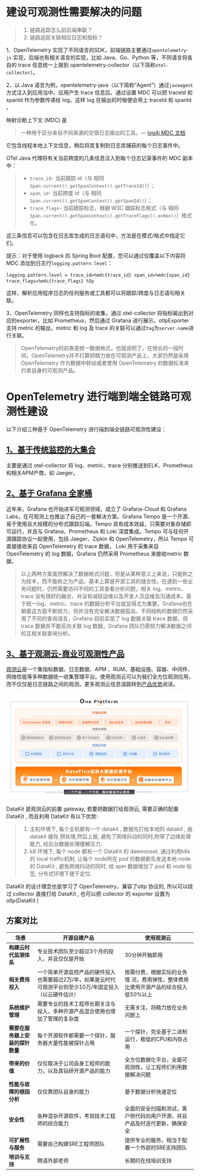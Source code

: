 # 建设可观测性需要解决的问题
> 1. 链路追踪怎么前后端串联？
> 1. 链路追踪关联相应日志和指标？

1、OpenTelemetry 实现了不同语言的SDK，前端链路主要通过`opentelemetry-js` 实现，后端也有相关语言的实现，比如 Java、Go、Python 等，不同语言将各自的 trace 信息统一上报到 opentelemetry-collector（以下简称`otel-collector`）。

2、以 Java 语言为例，opentelemetry-java（以下简称“Agent”）通过`javaagent`方式注入到应用当中，应用产生 trace 信息后，通过设置 MDC 可以把 traceId 和 spanId 作为参数传递给 log，这样 log 在输出的时候便会带上 traceId 和 spanId 。

映射诊断上下文 (MDC) 是
> 一种用于区分来自不同来源的交错日志输出的工具。— [log4j MDC 文档](http://logging.apache.org/log4j/1.2/apidocs/org/apache/log4j/MDC.html)

它包含线程本地上下文信息，稍后将其复制到日志库捕获的每个日志事件中。

OTel Java 代理将有关当前跨度的几条信息注入到每个日志记录事件的 MDC 副本中：

> - `trace_id`- 当前跟踪 id（与 相同`Span.current().getSpanContext().getTraceId()`）；
> - `span_id`- 当前跨度 id（与 相同`Span.current().getSpanContext().getSpanId()`）；
> - `trace_flags`- 当前跟踪标志，根据 W3C 跟踪标志格式（与 相同`Span.current().getSpanContext().getTraceFlags().asHex()`）格式化。

这三条信息可以包含在日志库生成的日志语句中，方法是在模式/格式中指定它们。

提示：对于使用 logback 的 Spring Boot 配置，您可以通过仅覆盖以下内容将 MDC 添加到日志行`logging.pattern.level`：

```properties
logging.pattern.level = trace_id=%mdc{trace_id} span_id=%mdc{span_id} trace_flags=%mdc{trace_flags} %5p
```

这样，解析应用程序日志的任何服务或工具都可以将跟踪/跨度与日志语句相关联。

3、OpenTelemetry 同样也支持指标的收集，通过 otel-collector 将指标输出到对应的exporter，比如 Prometheus，然后通过 Grafana 进行展示。otlpExporter 支持 metric 的输出，metric 和 log 及 trace 的关联可以通过`tag`为`server.name`进行关联。

> OpenTelemetry的初衷是统一数据格式，也就说明了，在很长的一段时间，OpenTelemetry并不打算把精力放在可观测产品上，大家仍然是采用 OpenTelemetry 作为数据中转站或者使用 OpenTelemetry 的数据标准来约束自身的可观测产品。

# OpenTelemetry 进行端到端全链路可观测性建设

以下介绍三种基于 OpenTelemetry 进行端到端全链路可观测性建设：

## [1、基于传统监控的大集合](https://www.yuque.com/dataflux/bp/gyfcts)

主要是通过 otel-collector 将 log、metric、trace 分别推送到ELK、Prometheus和相关APM产商，如 Jaeger。

## [2、基于 Grafana 全家桶](https://www.yuque.com/dataflux/bp/springboot-otel-tempo)

近年来，Grafana 也开始进军可观测领域，成立了 Grafana-Cloud 和 Grafana Labs，在可观测上也推出了自己的一套解决方案。Grafana Tempo 是一个开源、易于使用且大规模的分布式跟踪后端。Tempo 具有成本效益，只需要对象存储即可运行，并且与 Grafana、Prometheus 和 Loki 深度集成。Tempo 可与任何开源跟踪协议一起使用，包括 Jaeger、Zipkin 和 OpenTelemetry，所以 Tempo 可直接接收来自 OpenTelemetry 的 trace 数据， Loki 用于采集来自 OpenTelemetry 的 log 数据，Grafana 仍然采用 Prometheus 来接收metric 数据。

> 以上两种方案虽然解决了数据格式问题，但是从某种意义上来说，只能称之为技术，而不能称之为产品，基本上算是开源工具的缝合怪，在遇到一些业务问题时，仍然需要访问不同的工具查看分析问题，相关 log、metric、trace 没有很好的融合，并没有减轻运维以及开发人员运维及沟通成本。基于统一log、metric、trace 的数据分析平台就显得尤为重要，Grafana也在朝着这方面不断努力，但并没有完全解决数据孤岛，不同结构的数据仍然采用了不同的查询语言，Grafana 目前实现了 log 数据关联 trace 数据，但 trace 数据并不能反向关联 log 数据，Grafana 团队仍需努力解决数据之间的互相关联查询分析。

## [3、基于观测云-商业可观测性产品](https://www.yuque.com/dataflux/bp/ezuo9s)

[观测云](https://www.guance.com)是一个集指标数据、日志数据、APM 、RUM、基础设施、容器、中间件、网络性能等多种数据统一收集管理平台。使用观测云可以为我们全方位观测应用，而不仅仅是日志链路之间的观测。更多观测云信息请跳转到[产品优势](https://www.yuque.com/dataflux/doc/advantage)阅读。

![image.png](../images/opentelemetry_observable_guance.png)

DataKit 是观测云的前置 gateway, 若要把数据打给观测云, 需要正确的配置 DataKit , 而且利用 DataKit 有以下优势:

> 1.  主机环境下, 每个主机都有一个 datakit , 数据先打给本地的 datakit , 由 datakit 缓存,预处理,然后上报, 避免了网络抖动的同时,附带了边缘处理能力, 给后台数据处理缓解压力. 
> 1.  k8 环境下, 每个 node 都有一个 DataKit 的 daemonset, 通过利用k8s 的 local traffic机制, 让每个 node所在 pod 的数据都先发送本地 node 的 DataKit , 避免网络抖动的同时, 给 apm 数据增加了 pod 和 node 标签, 分布式环境下便于定位. 


DataKit 的设计理念也是学习了 OpenTelemetry，兼容了oltp 协议的, 所以可以绕过 collector 直接打给 DataKit , 也可以把 collector 的 exporter 设置为 oltp(DataKit )

## 方案对比
| **场景** | **开源自建产品** | **使用观测云** |
| --- | --- | --- |
| **构建云时代监测体系** | 专业技术团队至少超过3个月的投入，并且仅仅是开始 | 30分钟开箱即用 |
| **相关费用投入** | 一个简单开源监控产品的硬件投入也需要超过2万/年，如果是云时代可观测平台则至少10万/年固定投入（以云硬件估计） | 按需付费，根据实际的业务情 况，费用弹性，整体费用比使用开源产品的综合投入低50%以上 |
| **系统维护管理** | 需要专业的技术工程师长期关注与投入，多种开源产品混合使用也增加了管理的复杂度 | 无需关注，将精力放在业务问题上 |
| **需要在服务器上安装的探针数量** | 每个开源软件都需要一个探针，服务器大量性能被探针占用 | 一个探针，完全基于二进制运行，极低的CPU和内存占用 |
| **带来的价值** | 仅仅取决于公司自身工程师的能力，以及其钻研开源产品的能力 | 全方位数据化平台，全面可观测性，让工程师们利用数据解决问题 |
| **性能与故障的根因分析** | 仅仅靠团队自身的能力 | 基于数据分析快速定位 |
| **安全性** | 各种混杂开源软件，考验技术工程师的综合能力 | 全面的安全扫描和测试，客户侧代码向用户开源，并且产品及时迭代更新，确保安全 |
| **可扩展性与服务** | 需要自己构建SRE工程师团队 | 提供专业的服务，相当于配置一个外部的SRE支持团队 |
| **培训与支持** | 聘请外部老师 | 长期的在线培训支持 |

